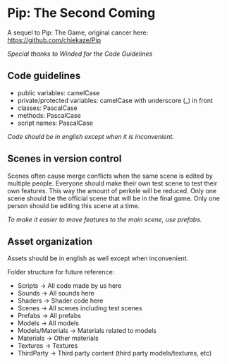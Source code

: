 # Pip: The Second Coming
A sequel to Pip: The Game, original cancer here:
https://github.com/chiekaze/Pip

*Special thanks to Winded for the Code Guidelines*

## Code guidelines

- public variables: camelCase
- private/protected variables: camelCase with underscore (_) in front
- classes: PascalCase
- methods: PascalCase
- script names: PascalCase

*Code should be in english except when it is inconvenient.*

## Scenes in version control

Scenes often cause merge conflicts when the same scene is edited by multiple people.
Everyone should make their own test scene to test their own features. This way the amount of perkele will be reduced.
Only one scene should be the official scene that will be in the final game. Only one person should be editing this scene at a time.

*To make it easier to move features to the main scene, use prefabs.*


## Asset organization

Assets should be in english as well except when inconvenient.


Folder structure for future reference:
- Scripts -> All code made by us here
- Sounds -> All sounds here
- Shaders -> Shader code here
- Scenes -> All scenes including test scenes
- Prefabs -> All prefabs
- Models -> All models
- Models/Materials -> Materials related to models
- Materials -> Other materials
- Textures -> Textures
- ThirdParty -> Third party content (third party models/textures, etc)